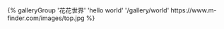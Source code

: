 <div class="gallery-group-main">
{% galleryGroup '花花世界' 'hello world' '/gallery/world' https://www.m-finder.com/images/top.jpg %}
</div>